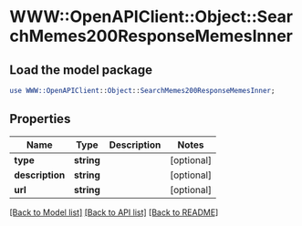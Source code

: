 # WWW::OpenAPIClient::Object::SearchMemes200ResponseMemesInner

## Load the model package
```perl
use WWW::OpenAPIClient::Object::SearchMemes200ResponseMemesInner;
```

## Properties
Name | Type | Description | Notes
------------ | ------------- | ------------- | -------------
**type** | **string** |  | [optional] 
**description** | **string** |  | [optional] 
**url** | **string** |  | [optional] 

[[Back to Model list]](../README.md#documentation-for-models) [[Back to API list]](../README.md#documentation-for-api-endpoints) [[Back to README]](../README.md)


